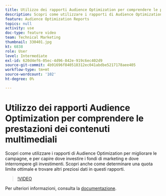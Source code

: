 ```yaml
---
title: Utilizzo dei rapporti Audience Optimization per comprendere le prestazioni dei contenuti multimediali
description: Scopri come utilizzare i rapporti di Audience Optimization per migliorare le campagne, e per capire dove investire i fondi di marketing e dove interrompere gli investimenti. Scopri anche come determinare una quota limite ottimale e trovare altri preziosi dati in questi rapporti.
feature: Audience Optimization Reports
topics: null
activity: use
doc-type: feature video
team: Technical Marketing
thumbnail: 330401.jpg
kt: 6838
role: User
level: Intermediate
exl-id: 620d4ef6-05ec-4d96-842e-919c6ec402d9
source-git-commit: 4b91696f840518312ec041abdbe5217178aee405
workflow-type: tm+mt
source-wordcount: '102'
ht-degree: 0%

---
```


# Utilizzo dei rapporti Audience Optimization per comprendere le prestazioni dei contenuti multimediali

Scopri come utilizzare i rapporti di Audience Optimization per migliorare le campagne, e per capire dove investire i fondi di marketing e dove interrompere gli investimenti. Scopri anche come determinare una quota limite ottimale e trovare altri preziosi dati in questi rapporti.

>[!VIDEO](https://video.tv.adobe.com/v/330401/?quality=12&learn=on)

Per ulteriori informazioni, consulta la [documentazione](https://experienceleague.adobe.com/docs/audience-manager/user-guide/reporting/audience-optimization-reports/audience-optimization-reports.html#reporting).
